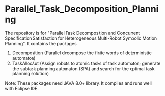 # Parallel_Task_Decomposition_Planning

The repository is for "Parallel Task Decomposition and Concurrent Specification Satisfaction for Heterogeneous Multi-Robot Symbolic Motion Planning". It contains the packages 
1. Decomposition (Parallel decompose the finite words of deterministic automaton)
2. TaskAllocAut (Assign robots to atomic tasks of task automaton; generate the subtask planning automaton (SPA) and search for the optimal task planning solution)

Note: These packages need JAVA 8.0+ library. It compiles and runs well with Eclipse IDE. 
